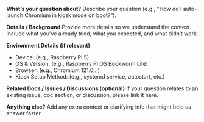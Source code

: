 **What’s your question about?**
Describe your question (e.g., "How do I auto-launch Chromium in kiosk mode on boot?").

**Details / Background**
Provide more details so we understand the context.
Include what you’ve already tried, what you expected, and what didn’t work.

**Environment Details (if relevant)**
- Device: (e.g., Raspberry Pi 5)
- OS & Version: (e.g., Raspberry Pi OS Bookworm Lite)
- Browser: (e.g., Chromium 121.0...)
- Kiosk Setup Method: (e.g., systemd service, autostart, etc.)

**Related Docs / Issues / Discussions (optional)**
If your question relates to an existing issue, doc section, or discussion, please link it here.

**Anything else?**
Add any extra context or clarifying info that might help us answer faster.

